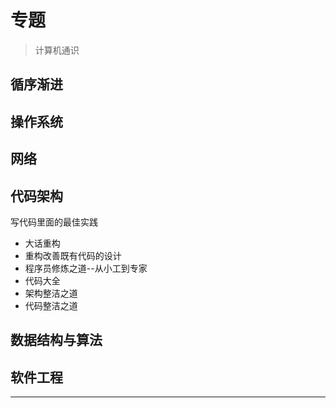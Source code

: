 #   专题

>   计算机通识

##  循序渐进



##  操作系统


##  网络


##  代码架构

写代码里面的最佳实践

-   大话重构
-   重构改善既有代码的设计
-   程序员修炼之道--从小工到专家
-   代码大全
-   架构整洁之道
-   代码整洁之道


##  数据结构与算法



##  软件工程




----

